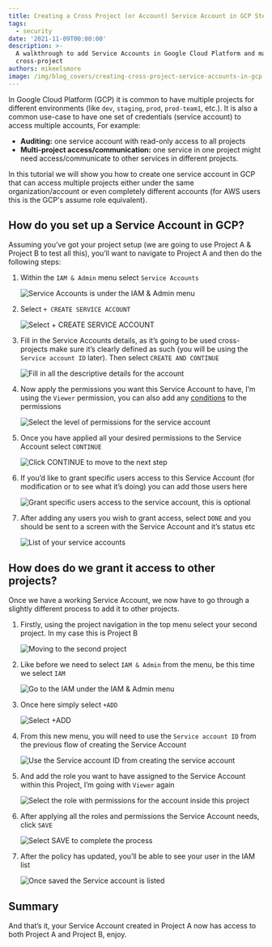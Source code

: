 ```yaml
---
title: Creating a Cross Project (or Account) Service Account in GCP Step-by-Step
tags:
  - security
date: '2021-11-09T00:00:00'
description: >-
  A walkthrough to add Service Accounts in Google Cloud Platform and make them
  cross-project
authors: mikeelsmore
image: /img/blog_covers/creating-cross-project-service-accounts-in-gcp.png
---
```


In Google Cloud Platform (GCP) it is common to have multiple projects for different environments (like `dev`, `staging`, `prod`, `prod-team1`, etc.). It is also a common use-case to have one set of credentials (service account) to access multiple accounts, For example:

- **Auditing:** one service account with read-only access to all projects
- **Multi-project access/communication:** one service in one project might need access/communicate to other services in different projects.

In this tutorial we will show you how to create one service account in GCP that can access multiple projects either under the same organization/account or even completely different accounts (for AWS users this is the GCP's assume role equivalent).

## How do you set up a Service Account in GCP?

Assuming you’ve got your project setup (we are going to use Project A & Project B to test all this), you’ll want to navigate to Project A and then do the following steps:

1. Within the `IAM & Admin` menu select `Service Accounts`

   ![Service Accounts is under the IAM & Admin menu](/img/blog/gcp-cross-project-service-account/image3.png)

2. Select `+ CREATE SERVICE ACCOUNT`

   ![Select + CREATE SERVICE ACCOUNT](/img/blog/gcp-cross-project-service-account/image1.png)

3. Fill in the Service Accounts details, as it’s going to be used cross-projects make sure it’s clearly defined as such (you will be using the `Service account ID` later). Then select `CREATE AND CONTINUE`

   ![Fill in all the descriptive details for the account](/img/blog/gcp-cross-project-service-account/image5.png)

4. Now apply the permissions you want this Service Account to have, I’m using the `Viewer` permission, you can also add any [conditions](https://cloud.google.com/iam/docs/conditions-overview) to the permissions

   ![Select the level of permissions for the service account](/img/blog/gcp-cross-project-service-account/image11.png)

5. Once you have applied all your desired permissions to the Service Account select `CONTINUE`

   ![Click CONTINUE to move to the next step](/img/blog/gcp-cross-project-service-account/image9.png)

6. If you’d like to grant specific users access to this Service Account (for modification or to see what it’s doing) you can add those users here

   ![Grant specific users access to the service account, this is optional](/img/blog/gcp-cross-project-service-account/image10.png)

7. After adding any users you wish to grant access, select `DONE` and you should be sent to a screen with the Service Account and it’s status etc

   ![List of your service accounts](/img/blog/gcp-cross-project-service-account/image14.png)

## How does do we grant it access to other projects?

Once we have a working Service Account, we now have to go through a slightly different process to add it to other projects.

1. Firstly, using the project navigation in the top menu select your second project. In my case this is Project B

   ![Moving to the second project](/img/blog/gcp-cross-project-service-account/image12.png)

2. Like before we need to select `IAM & Admin` from the menu, be this time we select `IAM`

   ![Go to the IAM under the IAM & Admin menu](/img/blog/gcp-cross-project-service-account/image4.png)

3. Once here simply select `+ADD`

   ![Select +ADD](/img/blog/gcp-cross-project-service-account/image2.png)

4. From this new menu, you will need to use the `Service account ID` from the previous flow of creating the Service Account

   ![Use the Service account ID from creating the service account](/img/blog/gcp-cross-project-service-account/image8.png)

5. And add the role you want to have assigned to the Service Account within this Project, I’m going with `Viewer` again

   ![Select the role with permissions for the account inside this project](/img/blog/gcp-cross-project-service-account/image7.png)

6. After applying all the roles and permissions the Service Account needs, click `SAVE`

   ![Select SAVE to complete the process](/img/blog/gcp-cross-project-service-account/image6.png)

7. After the policy has updated, you’ll be able to see your user in the IAM list

   ![Once saved the Service account is listed](/img/blog/gcp-cross-project-service-account/image13.png)

## Summary

And that’s it, your Service Account created in Project A now has access to both Project A and Project B, enjoy.
